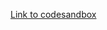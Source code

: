 [Link to codesandbox](https://codesandbox.io/p/sandbox/censortextcomponent-ncr9ts?file=%2Fsrc%2FCensoredText.jsx%3A3%2C48)
